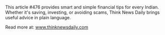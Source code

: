 This article #476 provides smart and simple financial tips for every Indian. Whether it's saving, investing, or avoiding scams, Think News Daily brings useful advice in plain language.

Read more at: www.thinknewsdaily.com